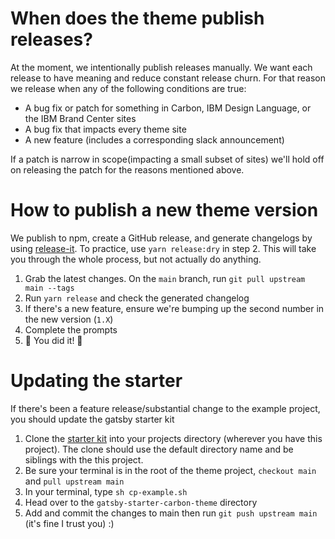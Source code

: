 # When does the theme publish releases?

At the moment, we intentionally publish releases manually. We want each release
to have meaning and reduce constant release churn. For that reason we release
when any of the following conditions are true:

- A bug fix or patch for something in Carbon, IBM Design Language, or the IBM
  Brand Center sites
- A bug fix that impacts every theme site
- A new feature (includes a corresponding slack announcement)

If a patch is narrow in scope(impacting a small subset of sites) we'll hold off
on releasing the patch for the reasons mentioned above.

# How to publish a new theme version

We publish to npm, create a GitHub release, and generate changelogs by using
[release-it](https://www.npmjs.com/package/release-it). To practice, use
`yarn release:dry` in step 2. This will take you through the whole process, but
not actually do anything.

1. Grab the latest changes. On the `main` branch, run
   `git pull upstream main --tags`
2. Run `yarn release` and check the generated changelog
3. If there's a new feature, ensure we're bumping up the second number in the
   new version (`1.X`)
4. Complete the prompts
5. 🚀 You did it! 🥳

# Updating the starter

If there's been a feature release/substantial change to the example project, you
should update the gatsby starter kit

1. Clone the
   [starter kit](https://github.com/carbon-design-system/gatsby-starter-carbon-theme)
   into your projects directory (wherever you have this project). The clone
   should use the default directory name and be siblings with the this project.
1. Be sure your terminal is in the root of the theme project, `checkout main`
   and `pull upstream main`
1. In your terminal, type `sh cp-example.sh`
1. Head over to the `gatsby-starter-carbon-theme` directory
1. Add and commit the changes to main then run `git push upstream main` (it's
   fine I trust you) :)
